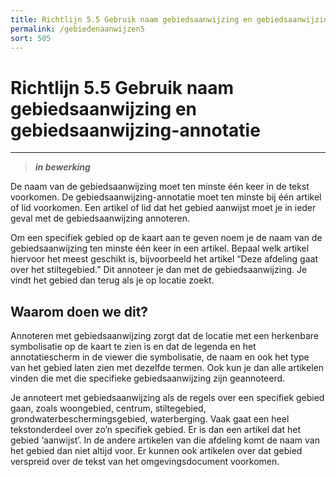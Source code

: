 ```yaml
---
title: Richtlijn 5.5 Gebruik naam gebiedsaanwijzing en gebiedsaanwijzing-annotatie
permalink: /gebiedenaanwijzen5
sort: 505
---
```


# Richtlijn 5.5 Gebruik naam gebiedsaanwijzing en gebiedsaanwijzing-annotatie
----------------

> _**in bewerking**_

De naam van de gebiedsaanwijzing moet ten minste één keer in de tekst voorkomen. De gebiedsaanwijzing-annotatie moet ten minste bij één artikel of lid voorkomen. Een artikel of lid dat het gebied aanwijst moet je in ieder geval met de gebiedsaanwijzing annoteren. 

Om een specifiek gebied op de kaart aan te geven noem je de naam van de gebiedsaanwijzing ten minste één keer in een artikel. Bepaal welk artikel hiervoor het meest geschikt is, bijvoorbeeld het artikel “Deze afdeling gaat over het stiltegebied.” Dit annoteer je dan met de gebiedsaanwijzing. Je vindt het gebied dan terug als je op locatie zoekt.

## Waarom doen we dit?

Annoteren met gebiedsaanwijzing zorgt dat de locatie met een herkenbare symbolisatie op de kaart te zien is en dat de legenda en het annotatiescherm in de viewer die symbolisatie, de naam en ook het type van het gebied laten zien met dezelfde termen. Ook kun je dan alle artikelen vinden die met die specifieke gebiedsaanwijzing zijn geannoteerd. 

Je annoteert met gebiedsaanwijzing als de regels over een specifiek gebied gaan, zoals woongebied, centrum, stiltegebied, grondwaterbeschermingsgebied, waterberging. Vaak gaat een heel tekstonderdeel over zo’n specifiek gebied. Er is dan een artikel dat het gebied ‘aanwijst’. In de andere artikelen van die afdeling komt de naam van het gebied dan niet altijd voor. Er kunnen ook artikelen over dat gebied verspreid over de tekst van het omgevingsdocument voorkomen. 
